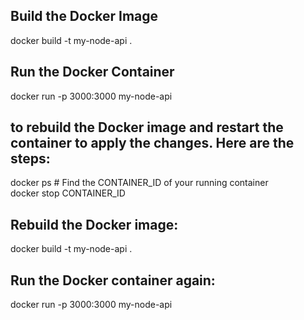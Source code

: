 ## Build the Docker Image   
docker build -t my-node-api .  

## Run the Docker Container   
docker run -p 3000:3000 my-node-api  

## to rebuild the Docker image and restart the container to apply the changes. Here are the steps:  
docker ps         # Find the CONTAINER_ID of your running container    
docker stop CONTAINER_ID    

## Rebuild the Docker image:  
docker build -t my-node-api .  
## Run the Docker container again:   
docker run -p 3000:3000 my-node-api   
